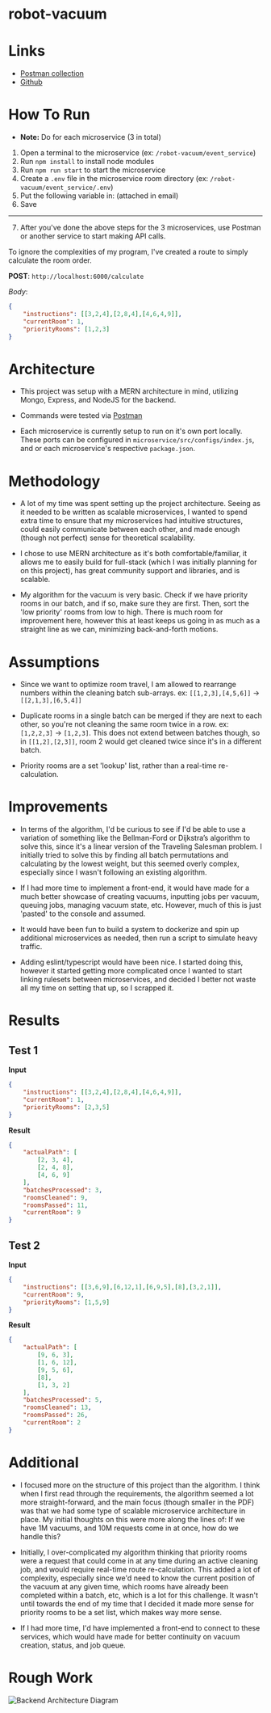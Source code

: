 # robot-vacuum

# Links

* [Postman collection](https://drive.google.com/file/d/1Vno6203yvc_QdiZP_cqfOBqtZG3J9YAV/view?usp=sharing)
* [Github](https://github.com/JakeMotta/robot-vacuum)

# How To Run
* **Note:** Do for each microservice (3 in total)
1. Open a terminal to the microservice (ex: `/robot-vacuum/event_service`)
2. Run `npm install` to install node modules
3. Run `npm run start` to start the microservice
4. Create a `.env` file in the microservice room directory (ex: `/robot-vacuum/event_service/.env`)
5. Put the following variable in: (attached in email)
6. Save
---
7. After you've done the above steps for the 3 microservices, use Postman or another service to start making API calls.


To ignore the complexities of my program, I've created a route to simply calculate the room order.

**POST**: `http://localhost:6000/calculate`

*Body*:
```JSON 
{
    "instructions": [[3,2,4],[2,8,4],[4,6,4,9]],
    "currentRoom": 1,
    "priorityRooms": [1,2,3]
}
```

# Architecture
- This project was setup with a MERN architecture in mind, utilizing Mongo, Express, and NodeJS for the backend.

- Commands were tested via [Postman](https://drive.google.com/file/d/1Vno6203yvc_QdiZP_cqfOBqtZG3J9YAV/view?usp=sharing)

- Each microservice is currently setup to run on it's own port locally. These ports can be configured in `microservice/src/configs/index.js`, and or each microservice's respective `package.json`.

# Methodology
- A lot of my time was spent setting up the project architecture. Seeing as it needed to be written as scalable microservices, I wanted to spend extra time to ensure that my microservices had intuitive structures, could easily communicate between each other, and made enough (though not perfect) sense for theoretical scalability.

- I chose to use MERN architecture as it's both comfortable/familiar, it allows me to easily build for full-stack (which I was initially planning for on this project), has great community support and libraries, and is scalable.

- My algorithm for the vacuum is very basic. Check if we have priority rooms in our batch, and if so, make sure they are first. Then, sort the 'low priority' rooms from low to high. There is much room for improvement here, however this at least keeps us going in as much as a straight line as we can, minimizing back-and-forth motions.

# Assumptions
- Since we want to optimize room travel, I am allowed to rearrange numbers within the cleaning batch sub-arrays. ex: `[[1,2,3],[4,5,6]]` -> `[[2,1,3],[6,5,4]]`

- Duplicate rooms in a single batch can be merged if they are next to each other, so you're not cleaning the same room twice in a row. ex: `[1,2,2,3]` -> `[1,2,3]`. This does not extend between batches though, so in `[[1,2],[2,3]]`, room 2 would get cleaned twice since it's in a different batch.

- Priority rooms are a set 'lookup' list, rather than a real-time re-calculation.

# Improvements
- In terms of the algorithm, I'd be curious to see if I'd be able to use a variation of something like the Bellman-Ford or Dijkstra’s algorithm to solve this, since it's a linear version of the Traveling Salesman problem. I initially tried to solve this by finding all batch permutations and calculating by the lowest weight, but this seemed overly complex, especially since I wasn't following an existing algorithm.

- If I had more time to implement a front-end, it would have made for a much better showcase of creating vacuums, inputting jobs per vacuum, queuing jobs, managing vacuum state, etc. However, much of this is just 'pasted' to the console and assumed. 

- It would have been fun to build a system to dockerize and spin up additional microservices as needed, then run a script to simulate heavy traffic.

- Adding eslint/typescript would have been nice. I started doing this, however it started getting more complicated once I wanted to start linking rulesets between microservices, and decided I better not waste all my time on setting that up, so I scrapped it.

# Results

## Test 1

**Input**
```JSON
{
    "instructions": [[3,2,4],[2,8,4],[4,6,4,9]],
    "currentRoom": 1,
    "priorityRooms": [2,3,5]
}
```

**Result**
```JSON
{
    "actualPath": [
        [2, 3, 4],
        [2, 4, 8],
        [4, 6, 9]
    ],
    "batchesProcessed": 3,
    "roomsCleaned": 9,
    "roomsPassed": 11,
    "currentRoom": 9
}
```

## Test 2

**Input**
```JSON
{
    "instructions": [[3,6,9],[6,12,1],[6,9,5],[8],[3,2,1]],
    "currentRoom": 9,
    "priorityRooms": [1,5,9]
}
```

**Result**
```JSON
{
    "actualPath": [
        [9, 6, 3],
        [1, 6, 12],
        [9, 5, 6],
        [8],
        [1, 3, 2]
    ],
    "batchesProcessed": 5,
    "roomsCleaned": 13,
    "roomsPassed": 26,
    "currentRoom": 2
}
```

# Additional
- I focused more on the structure of this project than the algorithm. I think when I first read through the requirements, the algorithm seemed a lot more straight-forward, and the main focus (though smaller in the PDF) was that we had some type of scalable microservice architecture in place. My initial thoughts on this were more along the lines of: If we have 1M vacuums, and 10M requests come in at once, how do we handle this?

- Initially, I over-complicated my algorithm thinking that priority rooms were a request that could come in at any time during an active cleaning job, and would require real-time route re-calculation. This added a lot of complexity, especially since we'd need to know the current position of the vacuum at any given time, which rooms have already been completed within a batch, etc, which is a lot for this challenge. It wasn't until towards the end of my time that I decided it made more sense for priority rooms to be a set list, which makes way more sense.

- If I had more time, I'd have implemented a front-end to connect to these services, which would have made for better continuity on vacuum creation, status, and job queue. 

# Rough Work

![Backend Architecture Diagram](https://i.gyazo.com/74f91f6c8a6aeaf167e72adc10183eb4.png)
